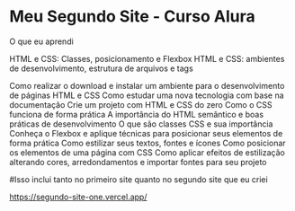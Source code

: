 # Meu Segundo Site - Curso Alura

O que eu aprendi

HTML e CSS: Classes, posicionamento e Flexbox
HTML e CSS: ambientes de desenvolvimento, estrutura de arquivos e tags

Como realizar o download e instalar um ambiente para o desenvolvimento de páginas HTML e CSS
Como estudar uma nova tecnologia com base na documentação
Crie um projeto com HTML e CSS do zero
Como o CSS funciona de forma prática
A importância do HTML semântico e boas práticas de desenvolvimento
O que são classes CSS e sua importância
Conheça o Flexbox e aplique técnicas para posicionar seus elementos de forma prática
Como estilizar seus textos, fontes e ícones
Como posicionar os elementos de uma página com CSS
Como aplicar efeitos de estilização alterando cores, arredondamentos e importar fontes para seu projeto

#Isso inclui tanto no primeiro site quanto no segundo site que eu criei

https://segundo-site-one.vercel.app/
